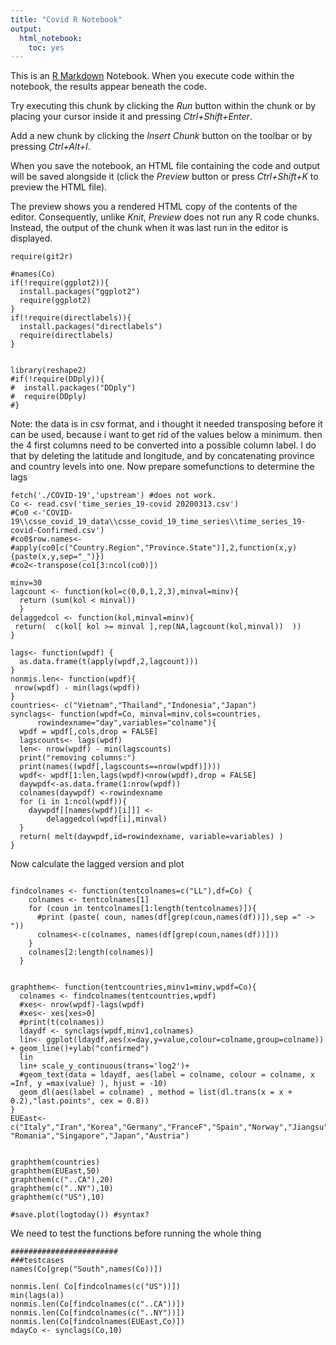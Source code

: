 ```yaml
---
title: "Covid R Notebook"
output: 
  html_notebook: 
    toc: yes
---
```


This is an [R Markdown](http://rmarkdown.rstudio.com) Notebook. When you execute code within the notebook, the results appear beneath the code. 

Try executing this chunk by clicking the *Run* button within the chunk or by placing your cursor inside it and pressing *Ctrl+Shift+Enter*. 

Add a new chunk by clicking the *Insert Chunk* button on the toolbar or by pressing *Ctrl+Alt+I*.

When you save the notebook, an HTML file containing the code and output will be saved alongside it (click the *Preview* button or press *Ctrl+Shift+K* to preview the HTML file).

The preview shows you a rendered HTML copy of the contents of the editor. Consequently, unlike *Knit*, *Preview* does not run any R code chunks. Instead, the output of the chunk when it was last run in the editor is displayed.
```{r init}
require(git2r)

#names(Co)
if(!require(ggplot2)){
  install.packages("ggplot2")
  require(ggplot2)
}
if(!require(directlabels)){
  install.packages("directlabels")
  require(directlabels)
}


library(reshape2)
#if(!require(DDply)){
#  install.packages("DDply")
#  require(DDply)
#}
```
Note: the data is in csv format, and i thought it needed transposing before it can be used, because i want to get rid of the values below a minimum. 
then the 4 first columns need to be converted into a possible column label. I do that by deleting the latitude and longitude, and by concatenating province and country levels into one.
Now prepare somefunctions to determine the lags
```{r} 
fetch('./COVID-19','upstream') #does not work. 
Co <- read.csv('time_series_19-covid 20200313.csv')
#Co0 <-'COVID-19\\csse_covid_19_data\\csse_covid_19_time_series\\time_series_19-covid-Confirmed.csv')
#co0$row.names<-
#apply(co0[c("Country.Region","Province.State")],2,function(x,y){paste(x,y,sep="_")})
#co2<-transpose(co1[3:ncol(co0)])

minv=30
lagcount <- function(kol=c(0,0,1,2,3),minval=minv){
  return (sum(kol < minval))
  }
delaggedcol <- function(kol,minval=minv){
 return(  c(kol[ kol >= minval ],rep(NA,lagcount(kol,minval))  ))
}

lags<- function(wpdf) {
  as.data.frame(t(apply(wpdf,2,lagcount)))
}
nonmis.len<- function(wpdf){
 nrow(wpdf) - min(lags(wpdf))
}
countries<- c("Vietnam","Thailand","Indonesia","Japan")
synclags<- function(wpdf=Co, minval=minv,cols=countries, 
      rowindexname="day",variables="colname"){
  wpdf = wpdf[,cols,drop = FALSE]
  lagscounts<- lags(wpdf)
  len<- nrow(wpdf) - min(lagscounts)
  print("removing columns:")
  print(names((wpdf[,lagscounts==nrow(wpdf)])))
  wpdf<- wpdf[1:len,lags(wpdf)<nrow(wpdf),drop = FALSE]
  daywpdf<-as.data.frame(1:nrow(wpdf))
  colnames(daywpdf) <-rowindexname
  for (i in 1:ncol(wpdf)){
    daywpdf[[names(wpdf)[i]]] <-  
        delaggedcol(wpdf[i],minval)
  }
  return( melt(daywpdf,id=rowindexname, variable=variables) )
}  

```
Now calculate the lagged version and plot
```{r}

findcolnames <- function(tentcolnames=c("LL"),df=Co) {
    colnames <- tentcolnames[1]
    for (coun in tentcolnames[1:length(tentcolnames)]){
      #print (paste( coun, names(df[grep(coun,names(df))]),sep =" -> "))
      colnames<-c(colnames, names(df[grep(coun,names(df))]))
    }
    colnames[2:length(colnames)]
  }


graphthem<- function(tentcountries,minv1=minv,wpdf=Co){
  colnames <- findcolnames(tentcountries,wpdf)
  #xes<- nrow(wpdf)-lags(wpdf)
  #xes<- xes[xes>0]
  #print(t(colnames))
  ldaydf <- synclags(wpdf,minv1,colnames)
  lin<- ggplot(ldaydf,aes(x=day,y=value,colour=colname,group=colname)) + geom_line()+ylab("confirmed")
  lin
  lin+ scale_y_continuous(trans='log2')+
  #geom_text(data = ldaydf, aes(label = colname, colour = colname, x =Inf, y =max(value) ), hjust = -10) 
  geom_dl(aes(label = colname) , method = list(dl.trans(x = x + 0.2),"last.points", cex = 0.8))
}
EUEast<- c("Italy","Iran","Korea","Germany","FranceF","Spain","Norway","Jiangsu","Hunan","Belgium","Netherlands","Egypt", "Romania","Singapore","Japan","Austria")


graphthem(countries)
graphthem(EUEast,50)
graphthem(c("..CA"),20)
graphthem(c("..NY"),10)
graphthem(c("US"),10)

#save.plot(logtoday()) #syntax? 

```
We need to test the functions before running the whole thing 
```{r testing}
########################
###testcases
names(Co[grep("South",names(Co))])

nonmis.len( Co[findcolnames(c("US"))])
min(lags(a))
nonmis.len(Co[findcolnames(c("..CA"))])
nonmis.len(Co[findcolnames(c("..NY"))])
nonmis.len(Co[findcolnames(EUEast,Co)])
mdayCo <- synclags(Co,10)

```